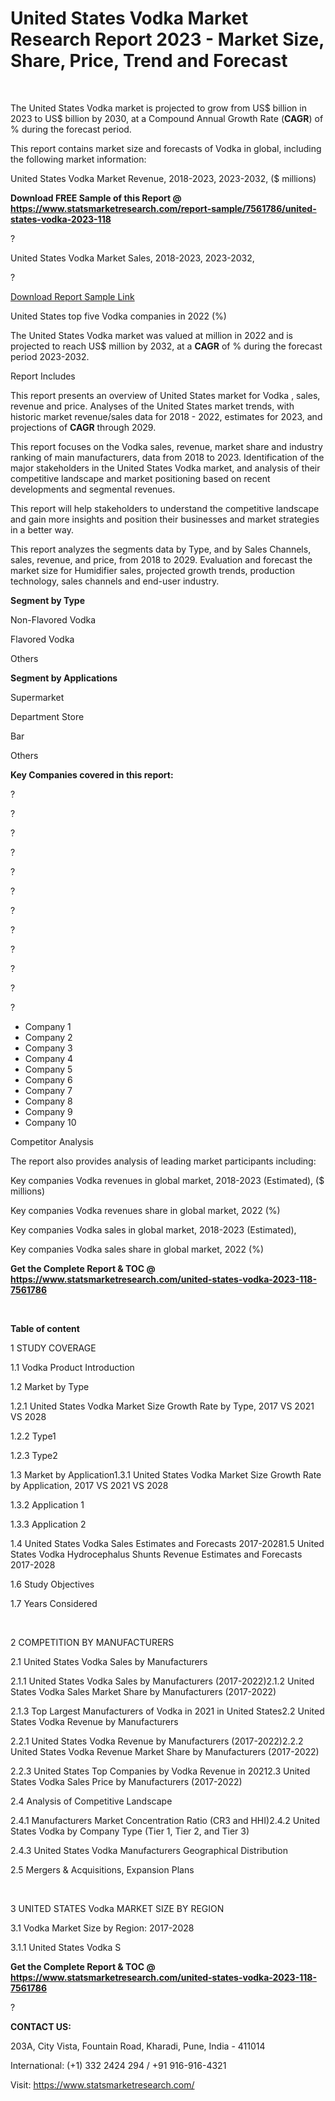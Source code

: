 <h1>United States Vodka Market Research Report 2023 - Market Size, Share, Price, Trend and Forecast</h1><br/><p>The United States Vodka market is projected to grow from US$ billion in 2023 to US$ billion by 2030, at a Compound Annual Growth Rate (<strong>CAGR</strong>) of % during the forecast period.</p>
 
 
 
 <p>This report contains market size and forecasts of Vodka in global, including the following market information:</p>
 
 
 
 <p>United States Vodka Market Revenue, 2018-2023, 2023-2032, ($ millions)</p>
 
 
 
 <div><b>Download FREE Sample of this Report @ <a href="https://www.statsmarketresearch.com/download-free-sample/7561786/united-states-vodka-2023-118">https://www.statsmarketresearch.com/report-sample/7561786/united-states-vodka-2023-118</a></b></div>
 
 
 
 <p>? </p>
 
 
 
 <p>United States Vodka Market Sales, 2018-2023, 2023-2032,</p>
 
 
 
 <p>? </p>
 
 
 
 <p><a href="https://www.statsmarketresearch.com/download-free-sample/7561786/united-states-vodka-2023-118">Download Report Sample Link</a></p>
 
 
 
 <p>United States top five Vodka companies in 2022 (%)</p>
 
 
 
 <p>The United States Vodka market was valued at million in 2022 and is projected to reach US$ million by 2032, at a <strong>CAGR</strong> of % during the forecast period 2023-2032.</p>
 
 
 
 <p>Report Includes</p>
 
 
 
 <p>This report presents an overview of United States market for Vodka , sales, revenue and price. Analyses of the United States market trends, with historic market revenue/sales data for 2018 - 2022, estimates for 2023, and projections of <strong>CAGR</strong> through 2029.</p>
 
 
 
 <p>This report focuses on the Vodka sales, revenue, market share and industry ranking of main manufacturers, data from 2018 to 2023. Identification of the major stakeholders in the United States Vodka market, and analysis of their competitive landscape and market positioning based on recent developments and segmental revenues.</p>
 
 
 
 <p>This report will help stakeholders to understand the competitive landscape and gain more insights and position their businesses and market strategies in a better way.</p>
 
 
 
 <p>This report analyzes the segments data by Type, and by Sales Channels, sales, revenue, and price, from 2018 to 2029. Evaluation and forecast the market size for Humidifier sales, projected growth trends, production technology, sales channels and end-user industry.</p>
 
 
 
 <p><strong>Segment by Type</strong></p>
 
 
 
 <p>Non-Flavored Vodka</p>
 
 
 
 <p>Flavored Vodka</p>
 
 
 
 <p>Others</p>
 
 
 
 <p><strong>Segment <strong><strong>by Applications</strong></strong></strong></p>
 
 
 
 <p>Supermarket</p>
 
 
 
 <p>Department Store</p>
 
 
 
 <p>Bar</p>
 
 
 
 <p>Others</p>
 
 
 
 <p><strong>Key Companies covered in this report:</strong></p>
 
 
 
 <p>? </p>
 
 
 
 <p>? </p>
 
 
 
 <p>? </p>
 
 
 
 <p>? </p>
 
 
 
 <p>? </p>
 
 
 
 <p>? </p>
 
 
 
 <p>? </p>
 
 
 
 <p>? </p>
 
 
 
 <p>? </p>
 
 
 
 <p>? </p>
 
 
 
 <p>? </p>
 
 
 
 <p>? </p>
 
 
 
 <ul>
 
 <li>Company 1</li>
 
 <li>Company 2</li>
 
 <li>Company 3</li>
 
 <li>Company 4</li>
 
 <li>Company 5</li>
 
 <li>Company 6</li>
 
 <li>Company 7</li>
 
 <li>Company 8</li>
 
 <li>Company 9</li>
 
 <li>Company 10</li>
 
 </ul>
 
 
 
 <p>Competitor Analysis</p>
 
 
 
 <p>The report also provides analysis of leading market participants including:</p>
 
 
 
 <p>Key companies Vodka revenues in global market, 2018-2023 (Estimated), ($ millions)</p>
 
 
 
 <p>Key companies Vodka revenues share in global market, 2022 (%)</p>
 
 
 
 <p>Key companies Vodka sales in global market, 2018-2023 (Estimated),</p>
 
 
 
 <p>Key companies Vodka sales share in global market, 2022 (%)</p>
 
 
 
 <div><b>Get the Complete Report & TOC @ <a href="https://www.statsmarketresearch.com/united-states-vodka-2023-118-7561786">https://www.statsmarketresearch.com/united-states-vodka-2023-118-7561786</a></b></div>
 
 
 
 <p><br />
 
 <b>Table of content</b></p>
 
 
 
 <p>1 STUDY COVERAGE<br />
 
 1.1 Vodka Product Introduction<br />
 
 1.2 Market by Type<br />
 
 1.2.1 United States Vodka Market Size Growth Rate by Type, 2017 VS 2021 VS 2028<br />
 
 1.2.2 Type1<br />
 
 1.2.3 Type2<br />
 
 1.3 Market by Application1.3.1 United States Vodka Market Size Growth Rate by Application, 2017 VS 2021 VS 2028<br />
 
 1.3.2 Application 1<br />
 
 1.3.3 Application 2<br />
 
 1.4 United States Vodka Sales Estimates and Forecasts 2017-20281.5 United States Vodka Hydrocephalus Shunts Revenue Estimates and Forecasts 2017-2028<br />
 
 1.6 Study Objectives<br />
 
 1.7 Years Considered<br />
 
 <br />
 
 2 COMPETITION BY MANUFACTURERS<br />
 
 2.1 United States Vodka Sales by Manufacturers<br />
 
 2.1.1 United States Vodka Sales by Manufacturers (2017-2022)2.1.2 United States Vodka Sales Market Share by Manufacturers (2017-2022)<br />
 
 2.1.3 Top Largest Manufacturers of Vodka in 2021 in United States2.2 United States Vodka Revenue by Manufacturers<br />
 
 2.2.1 United States Vodka Revenue by Manufacturers (2017-2022)2.2.2 United States Vodka Revenue Market Share by Manufacturers (2017-2022)<br />
 
 2.2.3 United States Top Companies by Vodka Revenue in 20212.3 United States Vodka Sales Price by Manufacturers (2017-2022)<br />
 
 2.4 Analysis of Competitive Landscape<br />
 
 2.4.1 Manufacturers Market Concentration Ratio (CR3 and HHI)2.4.2 United States Vodka by Company Type (Tier 1, Tier 2, and Tier 3)<br />
 
 2.4.3 United States Vodka Manufacturers Geographical Distribution<br />
 
 2.5 Mergers & Acquisitions, Expansion Plans<br />
 
 <br />
 
 3 UNITED STATES Vodka MARKET SIZE BY REGION<br />
 
 3.1 Vodka Market Size by Region: 2017-2028<br />
 
 3.1.1 United States Vodka S</p>
 
 
 
 <div><b>Get the Complete Report & TOC @ <a href="https://www.statsmarketresearch.com/united-states-vodka-2023-118-7561786">https://www.statsmarketresearch.com/united-states-vodka-2023-118-7561786</a></b></div>
 
 
 
 <p>? </p>
 
 
 
 <p><b>CONTACT US:</b><br />
 
 203A, City Vista, Fountain Road, Kharadi, Pune, India - 411014<br />
 
 International: (+1) 332 2424 294 / +91 916-916-4321<br />
 
 Visit: <a href="https://www.statsmarketresearch.com/">https://www.statsmarketresearch.com/</a></p>